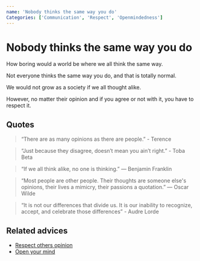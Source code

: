 ```yaml
---
name: 'Nobody thinks the same way you do'
Categories: ['Communication', 'Respect', 'Openmindedness']
---
```

# Nobody thinks the same way you do

How boring would a world be where we all think the same way.

Not everyone thinks the same way you do, and that is totally normal.

We would not grow as a society if we all thought alike.

However, no matter their opinion and if you agree or not with it, you have to respect it.

## Quotes

> “There are as many opinions as there are people.” - Terence

> “Just because they disagree, doesn’t mean you ain’t right.” - Toba Beta

> “If we all think alike, no one is thinking.” ― Benjamin Franklin

> “Most people are other people. Their thoughts are someone else's opinions, their lives a mimicry, their passions a quotation.” ― Oscar Wilde

> “It is not our differences that divide us. It is our inability to recognize, accept, and celebrate those differences” - Audre Lorde

## Related advices

- [Respect others opinion](../Respect%20others%20opinion/index.md)
- [Open your mind](../Open%20your%20mind/index.md)